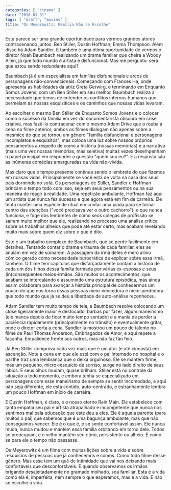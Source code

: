 ```yaml
---
categories: [ "cinema" ]
date: "2018-01-31"
tags: [ "draft", "movies" ]
title: "Os Meyerowitz: Família Não se Escolhe"
---
```

Esta parece ser uma grande oportunidade para vermos grandes atores
contracenando juntos. Ben Stiller, Dustin Hoffman, Emma Thompson. Além
disso há Adam Sandler. E também é uma ótima oportunidade de vermos
o diretor Noah Baumbach realizando um drama familiar que cheira a Woody
Allen, já que todo mundo é artista e disfuncional. Mas me pergunto:
será que estou sendo redundante aqui?

Baumbach já é um especialista em famílias disfuncionais e arcos de
personagens não-convencionais. Começando com Frances Ha, onde apresenta
as habilidades da atriz Greta Gerwirg, e terminando em Enquanto Somos
Jovens, com um Ben Stiller em seu melhor, Baumbach realiza a necessidade
que temos de entender os conflitos internos humanos que permeiam as
nossas esquisitices e os caminhos que nossas vidas levaram.

Ao escolher o mesmo Ben Stiller de Enquanto Somos Jovens e o colocar como
o sucesso da família em vez do documentarista obscuro em crise criativa,
mas fazê-lo contracenar com o mesmo Adam Drive que o rouba a cena no
filme anterior, ambos os filmes dialogam não apenas sobre a mesmice do
que se tornou um gênero "família disfuncional e personagens incompletos
e esquisitos", mas coloca uma luz sobre nossos próprios pensamentos a
respeito de como a história (nossas memórias) e a narrativa (mais uma
vez nossas memórias, mas seletiva) muitas vezes desempenham o papel
principal em responder a questão "quem sou eu?". E a resposta são as
inúmeras comédias amarguradas da vida não-vivida.

Mas claro que o tempo presente continua sendo o lembrete do que fizemos
em nossas vidas. Principalmente se você está de volta na casa dos seus
pais dormindo no sofá. Os personagens de Stiller, Sandler e Hoffman
brincam o tempo todo com isso, seja em seus pensamentos ou na sua maneira
de reagir à realidade. Uma repetição ambulante, Hoffman faz aqui um
artista que nunca fez sucesso e que agora está em fim de carreira. Ele
tenta manter uma espécie de ritual em contar uma piada para se tornar
centro das atenções ("você precisava ver o outro cachorro"), o que
nunca funciona, e foge dos lembretes de como seus colegas de profissão
se saíram muito melhor que ele, realizando no processo uma análise
crítica sobre os trabalhos alheios que pode até estar certo, mas acabam
revelando muito mais sobre quem diz sobre o que é dito.

Este é um trabalho complexo de Baumbach, que se perde facilmente em
detalhes. Tentando contar o drama e trauma de cada familiar, eles se
anulam em vez de somarem. A passagem da irmã deles é mero alívio
cômico gerado como necessidade burocrática de explicar sobre essa irmã,
também. O filme tem capítulos que disfarçadamente contam a história
de cada um dos filhos dessa família formada por várias ex-esposas e
seus (in)consequentes meios-irmãos. São muitos os acontecimentos, que
acabam se intercalando e assumindo uma estrutura episódica, mas ainda
assim colaboram para avançar a história principal de conhecermos um
pouco do que nos torna essas pessoas meio-vencedora e meio-perdedora
que todo mundo que já se deu a liberdade de auto-análise reconheceu.

Adam Sandler tem muito tempo de tela, e Baumbach resolve colocando um
close ligeiramente maior e desfocado, barbas por fazer, algum maneirismo
(ele manca depois de ficar muito tempo sentado) e a mania de perder a
paciência rapidamente (principalmente no trânsito) e eventualmente
gritar, onde o diretor corta a cena. Sandler já mostrou um pouco de
talento no filme de Paul Thomas Anderson, Embriagados de Amor, e aqui
repete a façanha. Empalidece frente aos outros, mas não faz tão feio.

Já Ben Stiller comprova cada vez mais que é um ator (e até cineasta)
em ascenção. Note a cena em que ele está com o pai internado no
hospital e o pai lhe traz uma lembrança que o deixa orgulhoso. Ele se
mantém firme, mas um pequeno, micro-resquício de sorriso, surge no lado
direito de seus lábios. E seus olhos mudam, quase brilham. Stiller está
no controle da situação a todo momento, e embora tenha se especializado
em personagens com esse maneirismo de sempre se sentir incomodado, e aqui
não seja diferente, ele está contido, auto-centrado, e estranhamente
lembra um pouco Hoffman em início de carreira.

E Dustin Hoffman, é claro, é o nosso eterno Rain Main. Ele estabelece
com tanta empatia seu pai e artista atrapalhado e incompetente que nunca
nos sentimos mal pela educação que este deu a eles. Ele é aquela
parente (para muitos o pai) que sabemos que é uma bagunça ambulante,
mas que não conseguimos vencer. Ele é o que é, e se sente confortável
assim. Ele nunca muda, nunca mudou e mantém essa família orbitando em
torno dele. Todos se preocupam, e o velho mantém seu ritmo, persistente
ou alheio. É como se para ele o tempo não passasse.

Os Meyerowitz é um filme com muitas lições sobre a vida e sobre
resquícios de pessoas que já conhecemos e somos. Como todo filme desse
gênero. Mas esse tem um quê de intimidade que vai nos deixando mais
confortáveis que desconfortáveis. E quando observamos os irmãos
brigando desajeitadamente no gramado molhado, soa familiar. Esta é
a vida como ela é, imperfeita, nem sempre o que esperamos, mas é a
vida. E não se escolhe a vida.
